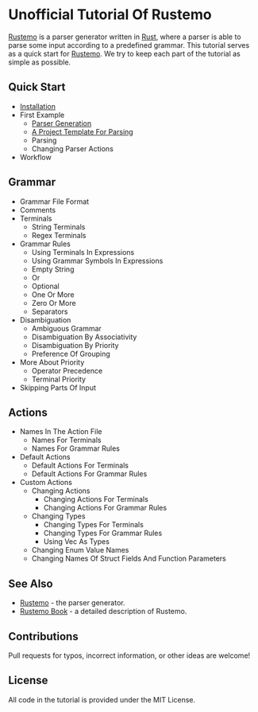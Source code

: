 # Unofficial Tutorial Of Rustemo

[Rustemo](https://github.com/igordejanovic/rustemo) is a parser generator written in [Rust](https://www.rust-lang.org/), where a parser is able to parse some input according to a predefined grammar.
This tutorial serves as a quick start for [Rustemo](https://github.com/igordejanovic/rustemo).
We try to keep each part of the tutorial as simple as possible.

## Quick Start

* [Installation](./tutorial/installation.md)
* First Example
  * [Parser Generation](./tutorial/parser_generation.md)
  * [A Project Template For Parsing](./tutorial/a_project_template_for_parsing.md)
  * Parsing
  * Changing Parser Actions
* Workflow

## Grammar

* Grammar File Format
* Comments
* Terminals
  * String Terminals
  * Regex Terminals
* Grammar Rules
  * Using Terminals In Expressions
  * Using Grammar Symbols In Expressions
  * Empty String
  * Or
  * Optional
  * One Or More
  * Zero Or More
  * Separators
* Disambiguation
  * Ambiguous Grammar
  * Disambiguation By Associativity
  * Disambiguation By Priority
  * Preference Of Grouping
* More About Priority
  * Operator Precedence
  * Terminal Priority
* Skipping Parts Of Input

## Actions

* Names In The Action File
  * Names For Terminals
  * Names For Grammar Rules
* Default Actions
  * Default Actions For Terminals
  * Default Actions For Grammar Rules
* Custom Actions
  * Changing Actions
    * Changing Actions For Terminals
    * Changing Actions For Grammar Rules
  * Changing Types
    * Changing Types For Terminals
    * Changing Types For Grammar Rules
    * Using Vec As Types
  * Changing Enum Value Names
  * Changing Names Of Struct Fields And Function Parameters

## See Also

* [Rustemo](https://github.com/igordejanovic/rustemo) - the parser generator.
* [Rustemo Book](https://www.igordejanovic.net/rustemo/) - a detailed description of Rustemo.

## Contributions

Pull requests for typos, incorrect information, or other ideas are welcome!

## License

All code in the tutorial is provided under the MIT License.
